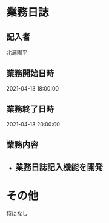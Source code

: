 # 業務日誌

## 記入者

北浦陽平

## 業務開始日時

2021-04-13 18:00:00

## 業務終了日時

2021-04-13 20:00:00

## 業務内容

- 業務日誌記入機能を開発
	- 

# その他

特になし
